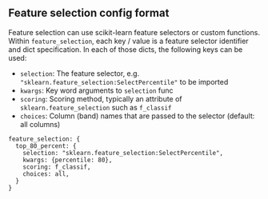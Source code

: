 
## Feature selection config format

Feature selection can use scikit-learn feature selectors or custom functions.  Within `feature_selection`, each key / value is a feature selector identifier and dict specification.  In each of those dicts, the following keys can be used:
 * `selection`: The feature selector, e.g. `"sklearn.feature_selection:SelectPercentile"` to be imported
 * `kwargs`: Key word arguments to `selection` func
 * `scoring`: Scoring method, typically an attribute of `sklearn.feature_selection` such as `f_classif`
 * `choices`: Column (band) names that are passed to the selector (default: all columns)

```
feature_selection: {
  top_80_percent: {
    selection: "sklearn.feature_selection:SelectPercentile",
    kwargs: {percentile: 80},
    scoring: f_classif,
    choices: all,
  }
}
```